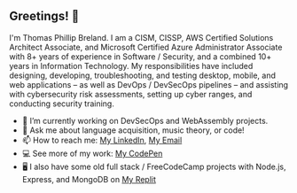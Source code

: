 ## Greetings! 👋

I'm Thomas Phillip Breland. I am a CISM, CISSP, AWS Certified Solutions Architect Associate, and Microsoft Certified Azure Administrator Associate with 8+ years of experience in Software / Security, and a combined 10+ years in Information Technology. My responsibilities have included designing, developing, troubleshooting, and testing desktop, mobile, and web applications – as well as DevOps / DevSecOps pipelines – and assisting with cybersecurity risk assessments, setting up cyber ranges, and conducting security training.

- 🔭 I’m currently working on DevSecOps and WebAssembly projects.
- 💬 Ask me about language acquisition, music theory, or code!
- 📫 How to reach me: [My LinkedIn](https://www.linkedin.com/in/thomasbreland), [My Email](mailto:thomas@breland.tech)
- 💻 See more of my work: [My CodePen](https://codepen.io/thomasbreland)
- 🖥️ I also have some old full stack / FreeCodeCamp projects with Node.js, Express, and MongoDB on [My Replit](https://replit.com/@thomasbreland)
<!-- - 🌱 I’m currently learning database change management. -->
<!-- - 👯 I’m looking to collaborate on ...
- 🤔 I’m looking for help with ...
- ⚡ Fun fact: -->
